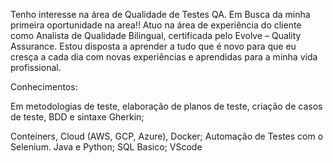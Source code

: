 Tenho interesse na área de Qualidade de Testes QA. Em Busca da minha primeira oportunidade na area!! 
Atuo na área de experiência do cliente como Analista de Qualidade Bilingual, certificada pelo Evolve – Quality Assurance. Estou disposta a aprender a tudo que é novo para que eu cresça a cada dia com novas experiências e aprendidas para a minha vida profissional. 

Conhecimentos:

Em metodologias de teste, elaboração de planos de teste, criação de casos de teste, BDD e sintaxe Gherkin;

Conteiners, Cloud (AWS, GCP, Azure), Docker;
Automação de Testes com o Selenium. 
Java e Python;
SQL Basico;
VScode
